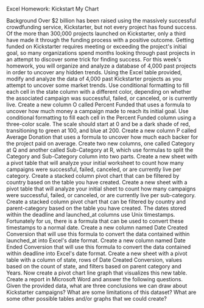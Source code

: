 Excel Homework: Kickstart My Chart

Background
Over $2 billion has been raised using the massively successful crowdfunding service, Kickstarter, but not every project has found success. Of the more than 300,000 projects launched on Kickstarter, only a third have made it through the funding process with a positive outcome.
Getting funded on Kickstarter requires meeting or exceeding the project's initial goal, so many organizations spend months looking through past projects in an attempt to discover some trick for finding success. For this week's homework, you will organize and analyze a database of 4,000 past projects in order to uncover any hidden trends.
Using the Excel table provided, modify and analyze the data of 4,000 past Kickstarter projects as you attempt to uncover some market trends.
Use conditional formatting to fill each cell in the state column with a different color, depending on whether the associated campaign was successful, failed, or canceled, or is currently live.
Create a new column O called Percent Funded that uses a formula to uncover how much money a campaign made to reach its initial goal.
Use conditional formatting to fill each cell in the Percent Funded column using a three-color scale. The scale should start at 0 and be a dark shade of red, transitioning to green at 100, and blue at 200.
Create a new column P called Average Donation that uses a formula to uncover how much each backer for the project paid on average.
Create two new columns, one called Category at Q and another called Sub-Category at R, which use formulas to split the Category and Sub-Category column into two parts.
Create a new sheet with a pivot table that will analyze your initial worksheet to count how many campaigns were successful, failed, canceled, or are currently live per category.
Create a stacked column pivot chart that can be filtered by country based on the table you have created.
Create a new sheet with a pivot table that will analyze your initial sheet to count how many campaigns were successful, failed, or canceled, or are currently live per sub-category.
Create a stacked column pivot chart that can be filtered by country and parent-category based on the table you have created.
The dates stored within the deadline and launched_at columns use Unix timestamps. Fortunately for us, there is a formula that can be used to convert these timestamps to a normal date.
Create a new column named Date Created Conversion that will use this formula to convert the data contained within launched_at into Excel's date format.
Create a new column named Date Ended Conversion that will use this formula to convert the data contained within deadline into Excel's date format.
Create a new sheet with a pivot table with a column of state, rows of Date Created Conversion, values based on the count of state, and filters based on parent category and Years.
Now create a pivot chart line graph that visualizes this new table.
Create a report in Microsoft Word and answer the following questions.
Given the provided data, what are three conclusions we can draw about Kickstarter campaigns?
What are some limitations of this dataset?
What are some other possible tables and/or graphs that we could create?
